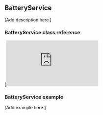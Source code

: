## BatteryService

[Add description here.]

### BatteryService class reference

[![View code](https://os-doc-builder.test.mbed.com/docs/v5.7/mbed-os-api-doxy/class_battery_service.html)

### BatteryService example

[Add example here.]
